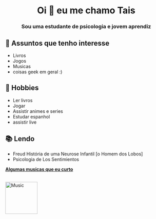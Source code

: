 <h1 align="center">Oi 👋 eu me chamo Tais 
<h3 align="center">Sou uma estudante de psicologia e jovem aprendiz</h3>

## 💬 Assuntos que tenho interesse 
- Livros
- Jogos
- Musicas
- coisas geek em geral :)

## 📅 Hobbies
- Ler livros
- Jogar
- Assistir animes e series
- Estudar espanhol
- assistir live

## 📚 Lendo
- Freud História de uma Neurose Infantil [o Homem dos Lobos]
- Psicologia de Los Sentimientos




</td>


<td align="center">
<a href="https://www.youtube.com/playlist?list=PLnUeM-f8Q0Di-ToXOWVkwJ0DNZozLqRFy">
<strong>Algumas musicas que eu curto </strong>
<br />
<br />


<p>
<img height="100" alt="Music" src="https://media.tenor.com/ILDmMv3o0xUAAAAC/chad-music-music.gif"> 
</a>
</p>

</td>
</tr>
</table>
